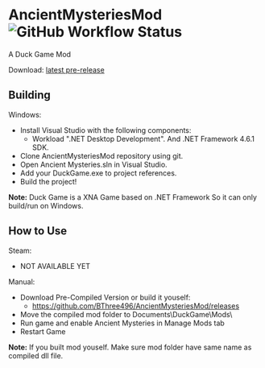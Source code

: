 # AncientMysteriesMod ![GitHub Workflow Status](https://img.shields.io/github/workflow/status/BThree496/AncientMysteriesMod/Nightly%20Build?style=flat-square)
A Duck Game Mod

Download: [latest pre-release](https://github.com/BThree496/AncientMysteriesMod/releases)

Building
-------
Windows:
- Install Visual Studio with the following components:
  - Workload ".NET Desktop Development". And .NET Framework 4.6.1 SDK.
- Clone AncientMysteriesMod repository using git.
- Open Ancient Mysteries.sln in Visual Studio.
- Add your DuckGame.exe to project references.
- Build the project!

**Note:** Duck Game is a XNA Game based on .NET Framework So it can only build/run on Windows.

How to Use
-------
Steam:
- NOT AVAILABLE YET

Manual:
- Download Pre-Compiled Version or build it youself:
  - https://github.com/BThree496/AncientMysteriesMod/releases
- Move the compiled mod folder to Documents\DuckGame\Mods\
- Run game and enable Ancient Mysteries in Manage Mods tab
- Restart Game

**Note:** If you built mod youself. Make sure mod folder have same name as compiled dll file.
